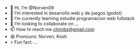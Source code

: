 - 👋 Hi, I’m @Norven09
- 👀 I’m interested in desarrollo web y de juegos (godot)
- 🌱 I’m currently learning estudie programacion web fullstack
- 💞️ I’m looking to collaborate on ...
- 📫 How to reach me chnnbz@gmail.com
- 😄 Pronouns: Norven, Koxh
- ⚡ Fun fact: ...

<!---
Norven09/Norven09 is a ✨ special ✨ repository because its `README.md` (this file) appears on your GitHub profile.
You can click the Preview link to take a look at your changes.
--->
